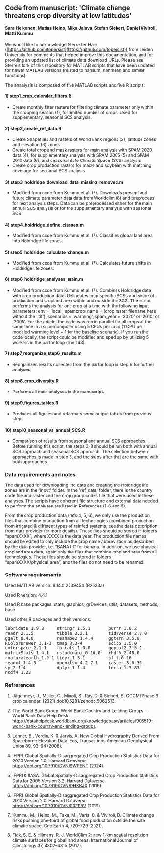 ## Code from manuscript: 'Climate change threatens crop diversity at low latitudes'
#### Sara Heikonen, Matias Heino, Mika Jalava, Stefan Siebert, Daniel Viviroli, Matti Kummu

We would like to acknowledge Sterre ter Haar ([https://github.com/topersist](https://github.com/topersist)) from Leiden University for comments that helped improve this documentation, and for providing an updated list of climate data download URLs. Please see Sterre’s fork of this repository for MATLAB scripts that have been updated for newer MATLAB versions (related to nansum, nanmean and similar functions).

The ananlysis is composed of five MATLAB scripts and five R scripts:

#### 1) step1_crop_calendar_filters.R
- Create monthly filter rasters for filtering climate parameter only within the cropping season (1), for limited number of crops. Used for supplementary, seasonal SCS analysis.

#### 2) step2_create_ref_data.R
- Create Shapefiles and rasters of World Bank regions (2), latitude zones and elevation (3) zones
- Create total cropland mask rasters for main analysis with SPAM 2020 data (4), for supplementary analysis with SPAM 2005 (5) and SPAM 2010 data (6), and seasonal Safe Climatic Space (SCS) analysis
- Create crop production rasters for maize and soybean with matching coverage for seasonal SCS analysis


#### 3) step3_holdridge_download_data_missing_removed.m
- Modified from code from Kummu et al. (7). Downloads present and future climate parameter data data from Worldclim (8) and preprocess for next analysis steps. Data can be preprocessed either for the main annual SCS analysis or for the supplementary analysis with seasonal SCS.

#### 4) step4_holdridge_define_classes.m
-  Modified from code from Kummu et al. (7). Classifies global land area into Holdridge life zones.

#### 5) step5_holdridge_calculate_change.m
-  Modified from code from Kummu et al. (7). Calculates future shifts in Holdridge life zones.

#### 6) step6_holdridge_analyses_main.m
-  Modified from code from Kummu et al. (7). Combines Holdridge data with crop production data. Delineates crop specific SCSs and share of production and cropland area within and outside the SCS. The script performs the analysis for one crop at a time with the following input parameters: env = 'local', spamcrop_name = (crop raster filename here without the '.tif'), scenarios = 'warming', spam_year = '2020' or '2010' or '2005'. For the article, the code was run in parallel for all crops at the same time in a supercomputer using 5 CPUs per crop (1 CPU per modeled warming level + 1 for the baseline scenario). If you run the code locally, the script could be modified and sped up by utilizing 5 workers in the parfor loop (line 143). 
	   
#### 7) step7_reorganize_step6_results.m
- Reorganizes results collected from the parfor loop in step 6 for further analyses

#### 8) step8_crop_diversity.R
- Performs all main analyses in the manuscript.

#### 9) step9_figures_tables.R
- Produces all figures and reformats some output tables from previous steps

#### 10) step10_seasonal_vs_annual_SCS.R
- Comparison of results from seasonal and annual SCS approaches. Before running this script, the steps 3-8 should be run both with annual SCS approach and seasonal SCS approach. The selection between approaches is made in step 3, and the steps after that are the same with both approaches.
  
### Data requirements and notes
The data used for downloading the data and creating the Holdridge life zones are in the 'input' folder. In the 'ref_data' folder, there is the country code file and raster and the crop group codes file that were used in these analyses. The scripts have coherent file structure and external data needed to perform the analyses are listed in References (1-6 and 8).

From the crop production data (refs 4, 5, 6), we only use the production files that combine production from all technologies (combined production from irrigated & different types of rainfed systems, see the data description from data provider for more details). These files should be stored in folders “spamXXXX”, where XXXX is the data year. The production file names should be edited to only include the crop name abbreviation as described by the data provider, i.e. “BANA.tif” for banana. In addition, we use physical cropland area data, again only the files that combine cropland area from all technologies. These files should be stored in folders “spamXXXX/physical_area”, and the files do not need to be renamed.


### Software requirements

Used MATLAB version: 9.14.0.2239454 (R2023a)

Used R version: 4.4.1

Used R base packages: stats, graphics, grDevices, utils, datasets, methods, base

Used other R packages and their versions:
<pre>
lubridate_1.9.3     stringr_1.5.1       purrr_1.0.2        
readr_2.1.5         tibble_3.2.1        tidyverse_2.0.0    
ggalt_0.4.0         reshape2_1.4.4      ggtern_3.5.0       
RColorBrewer_1.1-3  tmap_3.3-4          scico_1.5.0        
colorspace_2.1-1    forcats_1.0.0       ggplot2_3.5.1      
matrixStats_1.4.1   rstudioapi_0.16.0   rhdf5_2.48.0       
rnaturalearth_1.0.1 tidyr_1.3.1         sf_1.0-16          
readxl_1.4.3        openxlsx_4.2.7.1    raster_3.6-30      
sp_2.1-4            dplyr_1.1.4         terra_1.7-83       
ncdf4_1.23
</pre>

### Refrerences

1. Jägermeyr, J., Müller, C., Minoli, S., Ray, D. & Siebert, S. GGCMI Phase 3 crop calendar. (2021) doi:10.5281/zenodo.5062513.

2. The World Bank Group. World Bank Country and Lending Groups – World Bank Data Help Desk. https://datahelpdesk.worldbank.org/knowledgebase/articles/906519-world-bank-country-and-lending-groups.

3. Lehner, B., Verdin, K. & Jarvis, A. New Global Hydrography Derived From Spaceborne Elevation Data. Eos, Transactions American Geophysical Union 89, 93–94 (2008).

4. IFPRI. Global Spatially-Disaggregated Crop Production Statistics Data for 2020 Version 1.0. Harvard Dataverse https://doi.org/10.7910/DVN/SWPENT (2024).

5. IFPRI & IIASA. Global Spatially-Disaggregated Crop Production Statistics Data for 2005 Version 3.2. Harvard Dataverse https://doi.org/10.7910/DVN/DHXBJX (2016).
   
6. IFPRI. Global Spatially-Disaggregated Crop Production Statistics Data for 2010 Version 2.0. Harvard Dataverse https://doi.org/10.7910/DVN/PRFF8V (2019).

7. Kummu, M., Heino, M., Taka, M., Varis, O. & Viviroli, D. Climate change risks pushing one-third of global food production outside the safe climatic space. One Earth 4, 720–729 (2021).

8. Fick, S. E. & Hijmans, R. J. WorldClim 2: new 1-km spatial resolution climate surfaces for global land areas.
International Journal of Climatology 37, 4302–4315 (2017).


